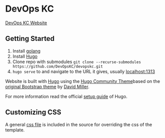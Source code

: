# DevOps KC

[DevOps KC Website](https://devopskc.com/)

## Getting Started

1. Install [golang](golang)
1. Install [Hugo](hugo)
1. Clone repo with submodules `git clone --recurse-submodules https://github.com/DevOpsKC/devopskc.git`
1. `hugo serve` to and navigate to the URL it gives, usually [localhost:1313](//localhost:1313)

Website is built with [Hugo](hugo) using the [Hugo Community Theme](//github.com/barkerd427/hugo-community-theme)based on the [original Bootstrap theme](//github.com/IronSummitMedia/startbootstrap-agency) by [David Miller](//github.com/davidtmiller).

For more information read the official [setup guide](//gohugo.io/overview/installing/) of Hugo.

## Customizing CSS

A general [css file](static/css/devopskc.css) is included in the source for overriding the css of the template.

[hugo]: https://gethugo.io/
[golang]: https://golang.org/